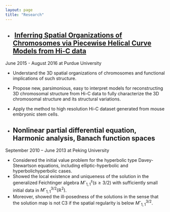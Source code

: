 ```yaml
---
layout: page
title: "Research"
---
```


* ##  [Inferring Spatial Organizations of Chromosomes via Piecewise Helical Curve Models from Hi-C data](https://rsquared1427.github.io/phm/) 
June 2015 - August 2016 at Purdue University
  * Understand the 3D spatial organizations of chromosomes and functional implications of such structure.
  * Propose new, parsimonious, easy to interpret models for reconstructing 3D chromosomal structure from Hi-C data to fully characterize the 3D chromosomal structure and its structural variations.
  * Apply the method to high resolution Hi-C dataset generated from mouse embryonic stem cells.



* ## Nonlinear partial differential equation, Harmonic analysis, Banach function spaces
September 2010 – June 2013 at Peking University  
 * Considered the initial value problem for the hyperbolic type Davey-Stewartson equations, including elliptic-hyperbolic and hyperbolichyperbolic cases. 
 * Showed the local existence and uniqueness of the solution in the generalized Feichtinger algebra $M˘^{s}_{1,1}(s\geq 3/2)$ with sufficiently small initial data in $M˘^{3/2}_{1,1}(\mathbb{R}^2)$. 
 * Moreover, showed the ill-posedness of the solutions in the sense that the solution map is not C3 if the spatial regularity is below $M˘^{3/2}_{1,1}$.
